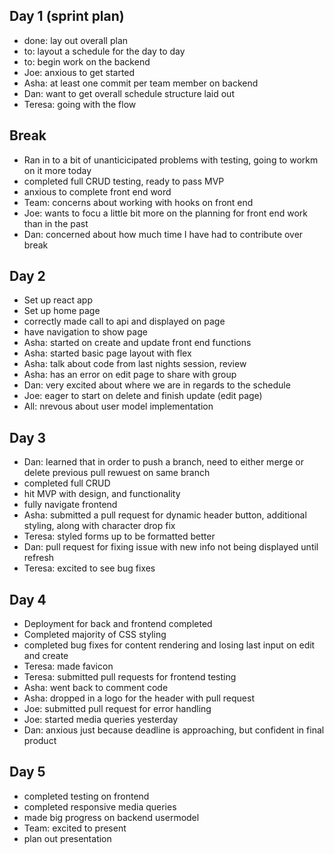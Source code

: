## Day 1 (sprint plan)

- done: lay out overall plan
- to: layout a schedule for the day to day
- to: begin work on the backend
- Joe: anxious to get started
- Asha: at least one commit per team member on backend
- Dan: want to get overall schedule structure laid out
- Teresa: going with the flow

## Break

- Ran in to a bit of unanticicipated problems with testing, going to workm on it more today
- completed full CRUD testing, ready to pass MVP
- anxious to complete front end word
- Team: concerns about working with hooks on front end
- Joe: wants to focu a little bit more on the planning for front end work than in the past
- Dan: concerned about how much time I have had to contribute over break

## Day 2

- Set up react app
- Set up home page
- correctly made call to api and displayed on page
- have navigation to show page
- Asha: started on create and update front end functions
- Asha: started basic page layout with flex
- Asha: talk about code from last nights session, review
- Asha: has an error on edit page to share with group
- Dan: very excited about where we are in regards to the schedule
- Joe: eager to start on delete and finish update (edit page)
- All: nrevous about user model implementation

## Day 3

- Dan: learned that in order to push a branch, need to either merge or delete previous pull rewuest on same branch
- completed full CRUD
- hit MVP with design, and functionality
- fully navigate frontend
- Asha: submitted a pull request for dynamic header button, additional styling, along with character drop fix
- Teresa: styled forms up to be formatted better
- Dan: pull request for fixing issue with new info not being displayed until refresh
- Teresa: excited to see bug fixes

## Day 4

- Deployment for back and frontend completed
- Completed majority of CSS styling
- completed bug fixes for content rendering and losing last input on edit and create
- Teresa: made favicon
- Teresa: submitted pull requests for frontend testing
- Asha: went back to comment code
- Asha: dropped in a logo for the header with pull request
- Joe: submitted pull request for error handling
- Joe: started media queries yesterday
- Dan: anxious just because deadline is approaching, but confident in final product

## Day 5

- completed testing on frontend
- completed responsive media queries
- made big progress on backend usermodel
- Team: excited to present
- plan out presentation
